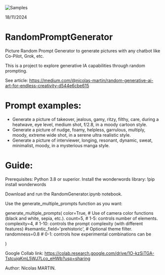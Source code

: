 
![Samples](https://github.com/user-attachments/assets/a77722c3-e638-4312-bc16-291fe7ae0fb1)

18/11/2024

# RandomPromptGenerator
Picture Random Prompt Generator to generate pictures with any chatbot like Co-Pilot, Grok, etc.

This is a project to explore generative IA capabilities through random prompting.

See article: https://medium.com/@nicolas-martin/random-generative-ai-art-for-endless-creativity-d544e6cbe615

# Prompt examples:
- Generate a picture of takeover, jealous, gamy, ritzy, filthy, care, during a heatwave, eye level, medium shot, f/2.8, in a moody cartoon style.
- Generate a picture of nudge, foamy, helpless, garrulous, multiply, moody, extreme wide shot, in a serene ultra realistic style.
- Generate a picture of interviewer, longing, resonant, dynamic, sweat, minimalist, moody, in a mysterious manga style.

# Guide:
Prerequisites: Python 3.8 or superior.
Install the wonderwords library:
!pip install wonderwords

Download and run the RandomGenerator.ipynb notebook.

Use the generate_multiple_prompts function as you want:

generate_multiple_prompts(
    color=True,                       # Use of camera color functions (black and white, sepia, etc.).
    count=5,                          # 1-5: controls number of elements.
    complexity=4,                     # 1-10: controls the prompt complexity (with different features)
    #semantic_field='prehistoric',    # Optional theme filter.
    randomness=0.8                    # 0-1: controls how experimental combinations can be
    
)




Google Collab link: https://colab.research.google.com/drive/1O-kzSiTGA-TstcujqKmL5WJ7Lco_eHWb?usp=sharing 

Author: Nicolas MARTIN.
